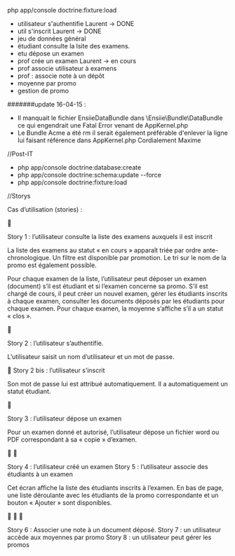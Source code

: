 php app/console doctrine:fixture:load

- utilisateur s'authentifie Laurent -> DONE
- util s'inscrit Laurent -> DONE 
- jeu de données général  
- étudiant consulte la lsite des examens. 
- etu dépose un examen
- prof crée un examen Laurent -> en cours 
- prof associe utilisateur à examens
- prof : associe note à un dépôt 
- moyenne par promo
- gestion de promo

#######update 16-04-15 :

- Il manquait le fichier EnsiieDataBundle dans \Ensiie\Bundle\DataBundle ce qui engendrait une Fatal Error venant de AppKernel.php
- Le Bundle Acme a été rm il serait également préférable d'enlever la ligne lui faisant référence dans AppKernel.php 
Cordialement Maxime

//Post-IT

- php app/console doctrine:database:create
- php app/console doctrine:schema:update --force
- php app/console doctrine:fixture:load

//Storys

Cas d’utilisation (stories) :



Story 1 : l’utilisateur consulte la liste des examens auxquels il est inscrit

La liste des examens au statut « en cours » apparaît triée par ordre ante-chronologique. Un filtre est
disponible par promotion. Le tri sur le nom de la promo est également possible.

Pour chaque examen de la liste, l’utilisateur peut déposer un examen (document) s’il est étudiant et
si l’examen concerne sa promo. S’il est chargé de cours, il peut créer un nouvel examen, gérer les
étudiants inscrits à chaque examen, consulter les documents déposés par les étudiants pour chaque
examen. Pour chaque examen, la moyenne s’affiche s’il a un statut « clos ».



Story 2 : l’utilisateur s’authentifie.

L’utilisateur saisit un nom d’utilisateur et un mot de passe.

 Story 2 bis : l’utilisateur s’inscrit

Son mot de passe lui est attribué automatiquement. Il a automatiquement un statut étudiant.



Story 3 : l’utilisateur dépose un examen

Pour un examen donné et autorisé, l’utilisateur dépose un fichier word ou PDF correspondant à sa
« copie » d’examen.




Story 4 : l’utilisateur créé un examen
Story 5 : l’utilisateur associe des étudiants à un examen

Cet écran affiche la liste des étudiants inscrits à l’examen. En bas de page, une liste déroulante avec
les étudiants de la promo correspondante et un bouton « Ajouter » sont disponibles.





Story 6 : Associer une note à un document déposé.
Story 7 : un utilisateur accède aux moyennes par promo
Story 8 : un utilisateur peut gérer les promos